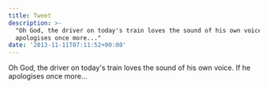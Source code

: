 ```yaml
---
title: Tweet
description: >-
  "Oh God, the driver on today's train loves the sound of his own voice. If he
  apologises once more..."
date: '2013-11-11T07:11:52+00:00'
---
```

Oh God, the driver on today's train loves the sound of his own voice. If he apologises once more...
